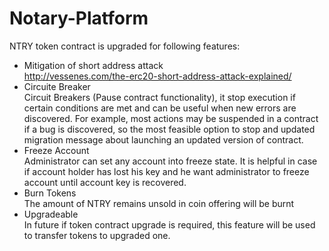 # Notary-Platform


NTRY token contract is upgraded for following features:
- Mitigation of short address attack  
  http://vessenes.com/the-erc20-short-address-attack-explained/
- Circuite Breaker  
  Circuit Breakers (Pause contract functionality), it stop execution if certain conditions are met and can be useful when new errors are discovered. For example, most actions may be suspended in a contract if a bug is discovered, so the most feasible option to stop and updated migration message about launching an updated version of contract.
- Freeze Account  
  Administrator can set any account into freeze state. It is helpful in case if account holder has lost his key and he want administrator to freeze account until account key is recovered.
- Burn Tokens  
  The amount of NTRY remains unsold in coin offering will be burnt
- Upgradeable  
  In future if token contract upgrade is required, this feature will be used to transfer tokens to upgraded one.